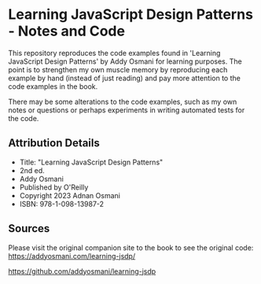 # Learning JavaScript Design Patterns - Notes and Code
This repository reproduces the code examples found in 'Learning JavaScript Design Patterns' by Addy Osmani for learning purposes. The point is to strengthen my own muscle memory by reproducing each example by hand (instead of just reading) and pay more attention to the code examples in the book. 

There may be some alterations to the code examples, such as my own notes or questions or perhaps experiments in writing automated tests for the code. 

## Attribution Details
- Title: "Learning JavaScript Design Patterns"
- 2nd ed.
- Addy Osmani
- Published by O'Reilly
- Copyright 2023 Adnan Osmani
- ISBN: 978-1-098-13987-2

## Sources
Please visit the original companion site to the book to see the original code: https://addyosmani.com/learning-jsdp/ 

https://github.com/addyosmani/learning-jsdp
